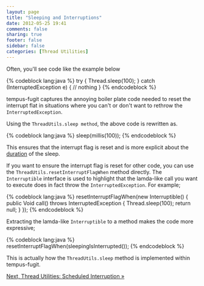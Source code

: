 ```yaml
---
layout: page
title: "Sleeping and Interruptions"
date: 2012-05-25 19:41
comments: false
sharing: true
footer: false
sidebar: false
categories: [Thread Utilities]
---
```


Often, you'll see code like the example below

{% codeblock lang:java %}
try {
   Thread.sleep(100);
} catch (InterruptedException e) {
   // nothing
}
{% endcodeblock %}


tempus-fugit captures the annoying boiler plate code needed to reset the interrupt flat in situations where you can't or don't want to rethrow the `InterruptedException`.

Using the `ThreadUtils.sleep method`, the above code is rewritten as.

{% codeblock lang:java %}
sleep(millis(100));
{% endcodeblock %}


This ensures that the interrupt flag is reset and is more explicit about the [duration](time.html#Duration) of the sleep.

If you want to ensure the interrupt flag is reset for other code, you can use the `ThreadUtils.resetInterruptFlagWhen` method directly. The `Interruptible` interface is used to highlight that the lamda-like call you want to execute does in fact throw the `InterruptedException`. For example;

{% codeblock lang:java %}
resetInterruptFlagWhen(new Interruptible<Void>() {
    public Void call() throws InterruptedException {
        Thread.sleep(100);
        return null;
    }
});
{% endcodeblock %}

Extracting the lamda-like `Interruptible` to a method makes the code more expressive;

{% codeblock lang:java %}
resetInterruptFlagWhen(sleepingIsInterrupted());
{% endcodeblock %}

This is actually how the `ThreadUtils.sleep` method is implemented within tempus-fugit.




[Next, Thread Utilities: Scheduled Interruption &raquo;](/documentation/threading/wakeup)

